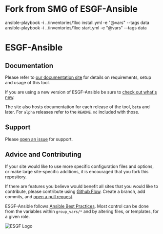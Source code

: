 # Fork from SMG of ESGF-Ansible

ansible-playbook -i ../inventories/1lxc install.yml -e "@vars" --tags data
ansible-playbook -i ../inventories/1lxc start.yml -e "@vars" --tags data

# ESGF-Ansible
## Documentation

Please refer to [our documentation site](https://esgf.github.io/esgf-ansible/) for details on requirements, setup and usage of this tool. 

If you are using a new version of ESGF-Ansible be sure to [check out what's new](https://esgf.github.io/esgf-ansible/whatsnew/whatsnew.html).

The site also hosts documentation for each release of the tool, `beta` and later. For `alpha` releases refer to the `README.md` included with those.

## Support

Please [open an issue](https://github.com/ESGF/esgf-ansible/issues/new/choose) for support.

## Advice and Contributing

If your site would like to use more specific configuration files and options, or make large site-specific additions, it is encouraged that you fork this repository.  

If there are features you believe would benefit all sites that you would like to contribute, please contribute using [Github Flow](https://guides.github.com/introduction/flow/). Create a branch, add commits, and [open a pull request](https://github.com/ESGF/esgf-ansible/compare).

ESGF-Ansible follows [Ansible Best Practices](https://docs.ansible.com/ansible/latest/user_guide/playbooks_best_practices.html). Most control can be done from the variables within `group_vars/*` and by altering files, or templates, for a given role. 

<img src="https://esgf.llnl.gov/media/images/logos/esgf.png" alt="ESGF Logo"/>

